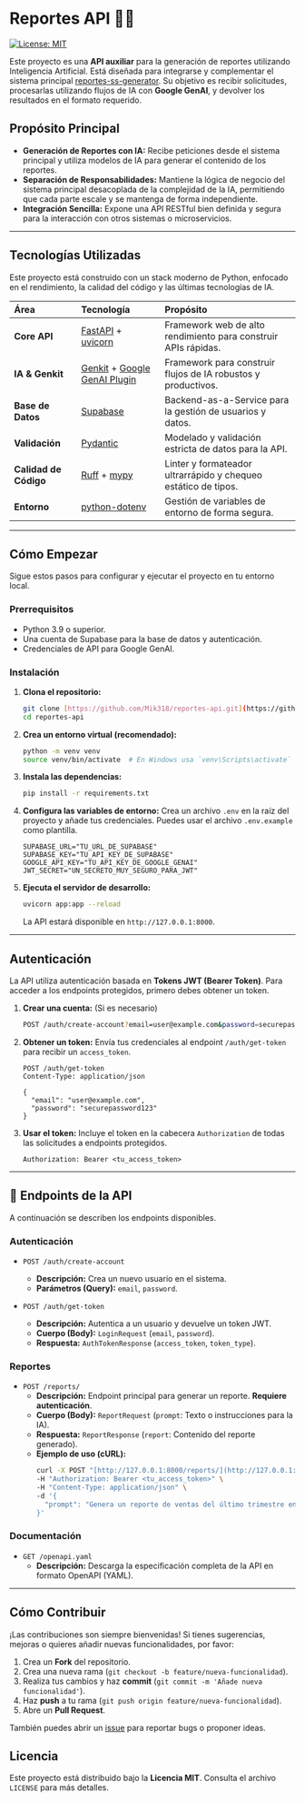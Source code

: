 # Reportes API 🤖📄

[![License: MIT](https://img.shields.io/badge/License-MIT-yellow.svg)](https://opensource.org/licenses/MIT)

Este proyecto es una **API auxiliar** para la generación de reportes utilizando Inteligencia Artificial. Está diseñada para integrarse y complementar el sistema principal [reportes-ss-generator](https://github.com/Mik318/reportes-ss-generator). Su objetivo es recibir solicitudes, procesarlas utilizando flujos de IA con **Google GenAI**, y devolver los resultados en el formato requerido.

## Propósito Principal

-   **Generación de Reportes con IA:** Recibe peticiones desde el sistema principal y utiliza modelos de IA para generar el contenido de los reportes.
-   **Separación de Responsabilidades:** Mantiene la lógica de negocio del sistema principal desacoplada de la complejidad de la IA, permitiendo que cada parte escale y se mantenga de forma independiente.
-   **Integración Sencilla:** Expone una API RESTful bien definida y segura para la interacción con otros sistemas o microservicios.

***

## Tecnologías Utilizadas

Este proyecto está construido con un stack moderno de Python, enfocado en el rendimiento, la calidad del código y las últimas tecnologías de IA.

| Área | Tecnología | Propósito |
| :--- | :--- | :--- |
| **Core API** | [FastAPI](https://fastapi.tiangolo.com/) + [uvicorn](https://www.uvicorn.org/) | Framework web de alto rendimiento para construir APIs rápidas. |
| **IA & Genkit** | [Genkit](https://github.com/genkit-ai/genkit) + [Google GenAI Plugin](https://github.com/genkit-ai/genkit-plugin-google-genai) | Framework para construir flujos de IA robustos y productivos. |
| **Base de Datos**| [Supabase](https://supabase.com/) | Backend-as-a-Service para la gestión de usuarios y datos. |
| **Validación** | [Pydantic](https://docs.pydantic.dev/) | Modelado y validación estricta de datos para la API. |
| **Calidad de Código**| [Ruff](https://github.com/astral-sh/ruff) + [mypy](http://mypy-lang.org/) | Linter y formateador ultrarrápido y chequeo estático de tipos. |
| **Entorno** | [python-dotenv](https://github.com/theskumar/python-dotenv) | Gestión de variables de entorno de forma segura. |

***

## Cómo Empezar

Sigue estos pasos para configurar y ejecutar el proyecto en tu entorno local.

### **Prerrequisitos**

-   Python 3.9 o superior.
-   Una cuenta de Supabase para la base de datos y autenticación.
-   Credenciales de API para Google GenAI.

### **Instalación**

1.  **Clona el repositorio:**
    ```bash
    git clone [https://github.com/Mik318/reportes-api.git](https://github.com/Mik318/reportes-api.git)
    cd reportes-api
    ```

2.  **Crea un entorno virtual (recomendado):**
    ```bash
    python -m venv venv
    source venv/bin/activate  # En Windows usa `venv\Scripts\activate`
    ```

3.  **Instala las dependencias:**
    ```bash
    pip install -r requirements.txt
    ```

4.  **Configura las variables de entorno:**
    Crea un archivo `.env` en la raíz del proyecto y añade tus credenciales. Puedes usar el archivo `.env.example` como plantilla.
    ```env
    SUPABASE_URL="TU_URL_DE_SUPABASE"
    SUPABASE_KEY="TU_API_KEY_DE_SUPABASE"
    GOOGLE_API_KEY="TU_API_KEY_DE_GOOGLE_GENAI"
    JWT_SECRET="UN_SECRETO_MUY_SEGURO_PARA_JWT"
    ```

5.  **Ejecuta el servidor de desarrollo:**
    ```bash
    uvicorn app:app --reload
    ```
    La API estará disponible en `http://127.0.0.1:8000`.

***

## Autenticación

La API utiliza autenticación basada en **Tokens JWT (Bearer Token)**. Para acceder a los endpoints protegidos, primero debes obtener un token.

1.  **Crear una cuenta:** (Si es necesario)
    ```bash
    POST /auth/create-account?email=user@example.com&password=securepassword123
    ```

2.  **Obtener un token:**
    Envía tus credenciales al endpoint `/auth/get-token` para recibir un `access_token`.
    ```http
    POST /auth/get-token
    Content-Type: application/json

    {
      "email": "user@example.com",
      "password": "securepassword123"
    }
    ```

3.  **Usar el token:**
    Incluye el token en la cabecera `Authorization` de todas las solicitudes a endpoints protegidos.
    ```http
    Authorization: Bearer <tu_access_token>
    ```

***

## 🔌 Endpoints de la API

A continuación se describen los endpoints disponibles.

### Autenticación

-   `POST /auth/create-account`
    -   **Descripción:** Crea un nuevo usuario en el sistema.
    -   **Parámetros (Query):** `email`, `password`.

-   `POST /auth/get-token`
    -   **Descripción:** Autentica a un usuario y devuelve un token JWT.
    -   **Cuerpo (Body):** `LoginRequest` (`email`, `password`).
    -   **Respuesta:** `AuthTokenResponse` (`access_token`, `token_type`).

### Reportes

-   `POST /reports/`
    -   **Descripción:** Endpoint principal para generar un reporte. **Requiere autenticación**.
    -   **Cuerpo (Body):** `ReportRequest` (`prompt`: Texto o instrucciones para la IA).
    -   **Respuesta:** `ReportResponse` (`report`: Contenido del reporte generado).
    -   **Ejemplo de uso (cURL):**
        ```bash
        curl -X POST "[http://127.0.0.1:8000/reports/](http://127.0.0.1:8000/reports/)" \
        -H "Authorization: Bearer <tu_access_token>" \
        -H "Content-Type: application/json" \
        -d '{
          "prompt": "Genera un reporte de ventas del último trimestre enfocado en la región norte."
        }'
        ```

### Documentación

-   `GET /openapi.yaml`
    -   **Descripción:** Descarga la especificación completa de la API en formato OpenAPI (YAML).

***

## Cómo Contribuir

¡Las contribuciones son siempre bienvenidas! Si tienes sugerencias, mejoras o quieres añadir nuevas funcionalidades, por favor:

1.  Crea un **Fork** del repositorio.
2.  Crea una nueva rama (`git checkout -b feature/nueva-funcionalidad`).
3.  Realiza tus cambios y haz **commit** (`git commit -m 'Añade nueva funcionalidad'`).
4.  Haz **push** a tu rama (`git push origin feature/nueva-funcionalidad`).
5.  Abre un **Pull Request**.

También puedes abrir un [issue](https://github.com/Mik318/reportes-api/issues) para reportar bugs o proponer ideas.

## Licencia

Este proyecto está distribuido bajo la **Licencia MIT**. Consulta el archivo `LICENSE` para más detalles.
